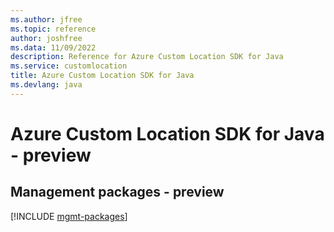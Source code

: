 ```yaml
---
ms.author: jfree
ms.topic: reference
author: joshfree
ms.data: 11/09/2022
description: Reference for Azure Custom Location SDK for Java
ms.service: customlocation
title: Azure Custom Location SDK for Java
ms.devlang: java
---
```

# Azure Custom Location SDK for Java - preview

## Management packages - preview
[!INCLUDE [mgmt-packages](custom-location-mgmt-index.md)]